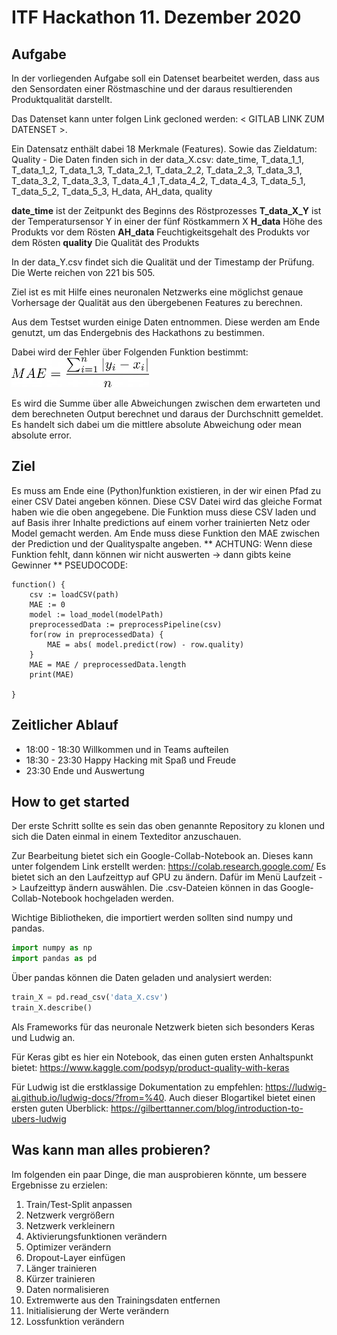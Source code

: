 # ITF Hackathon 11. Dezember 2020  
## Aufgabe
In der vorliegenden Aufgabe soll ein Datenset bearbeitet werden, dass aus den Sensordaten einer Röstmaschine und der daraus resultierenden Produktqualität darstellt.

Das Datenset kann unter folgen Link gecloned werden: < GITLAB LINK ZUM DATENSET >.

Ein Datensatz enthält dabei 18 Merkmale (Features). Sowie das Zieldatum: Quality - Die Daten finden sich in der data_X.csv:
date_time, T_data_1_1, T_data_1_2, T_data_1_3, T_data_2_1, T_data_2_2, T_data_2_3, T_data_3_1, T_data_3_2, T_data_3_3, T_data_4_1 ,T_data_4_2, T_data_4_3, T_data_5_1, T_data_5_2, T_data_5_3, H_data, AH_data, quality

**date_time** ist der Zeitpunkt des Beginns des Röstprozesses
**T_data_X_Y** ist der Temperatursensor Y in einer der fünf Röstkammern X
**H_data** Höhe des Produkts vor dem Rösten
**AH_data** Feuchtigkeitsgehalt des Produkts vor dem Rösten
**quality** Die Qualität des Produkts

In der data_Y.csv findet sich die Qualität und der Timestamp der Prüfung. Die Werte reichen von 221 bis 505.

Ziel ist es mit Hilfe eines neuronalen Netzwerks eine möglichst genaue Vorhersage der Qualität aus den übergebenen Features zu berechnen.

Aus dem Testset wurden einige Daten entnommen. Diese werden am Ende genutzt, um das Endergebnis des Hackathons zu bestimmen. 

Dabei wird der Fehler über Folgenden Funktion bestimmt:
<img src="a2f90a7d72270a9d6a54e6671d0f7a16.png" alt="MAE" width="220"/>

Es wird die Summe über alle Abweichungen zwischen dem erwarteten und dem berechneten Output berechnet und daraus der Durchschnitt gemeldet. Es handelt sich dabei um die mittlere absolute Abweichung oder mean absolute error.

## Ziel
Es muss am Ende eine (Python)funktion existieren, in der wir einen Pfad zu einer CSV Datei angeben können. Diese CSV Datei wird das gleiche Format haben wie die oben angegebene. Die Funktion muss diese CSV laden und auf Basis ihrer Inhalte predictions auf einem vorher trainierten Netz oder Model gemacht werden.
Am Ende muss diese Funktion den MAE zwischen der Prediction und der Qualityspalte angeben.
** ACHTUNG: Wenn diese Funktion fehlt, dann können wir nicht auswerten -> dann gibts keine Gewinner **
PSEUDOCODE:
``` 
function() {
    csv := loadCSV(path)
    MAE := 0
    model := load_model(modelPath)
    preprocessedData := preprocessPipeline(csv)
    for(row in preprocessedData) {
        MAE = abs( model.predict(row) - row.quality)
    }
    MAE = MAE / preprocessedData.length
    print(MAE)

}
```
## Zeitlicher Ablauf

* 18:00 - 18:30 Willkommen und in Teams aufteilen
* 18:30 - 23:30 Happy Hacking mit Spaß und Freude
* 23:30         Ende und Auswertung

## How to get started
Der erste Schritt sollte es sein das oben genannte Repository zu klonen und sich die Daten einmal in einem Texteditor anzuschauen.

Zur Bearbeitung bietet sich ein Google-Collab-Notebook an. Dieses kann unter folgendem Link erstellt werden: https://colab.research.google.com/
Es bietet sich an den Laufzeittyp auf GPU zu ändern. Dafür im Menü Laufzeit -> Laufzeittyp ändern auswählen.
Die .csv-Dateien können in das Google-Collab-Notebook hochgeladen werden.

Wichtige Bibliotheken, die importiert werden sollten sind numpy und pandas.

```python
import numpy as np 
import pandas as pd
```

Über pandas können die Daten geladen und analysiert werden:
```python
train_X = pd.read_csv('data_X.csv')
train_X.describe()
```

Als Frameworks für das neuronale Netzwerk bieten sich besonders Keras und Ludwig an.

Für Keras gibt es hier ein Notebook, das einen guten ersten Anhaltspunkt bietet: https://www.kaggle.com/podsyp/product-quality-with-keras

Für Ludwig ist die erstklassige Dokumentation zu empfehlen: 
https://ludwig-ai.github.io/ludwig-docs/?from=%40.
Auch dieser Blogartikel bietet einen ersten guten Überblick:
https://gilberttanner.com/blog/introduction-to-ubers-ludwig

## Was kann man alles probieren?
Im folgenden ein paar Dinge, die man ausprobieren könnte, um bessere Ergebnisse zu erzielen:
1. Train/Test-Split anpassen
2. Netzwerk vergrößern
3. Netzwerk verkleinern
4. Aktivierungsfunktionen verändern
5. Optimizer verändern
6. Dropout-Layer einfügen
7. Länger trainieren
8. Kürzer trainieren
9. Daten normalisieren
10. Extremwerte aus den Trainingsdaten entfernen
11. Initialisierung der Werte verändern
12. Lossfunktion verändern





